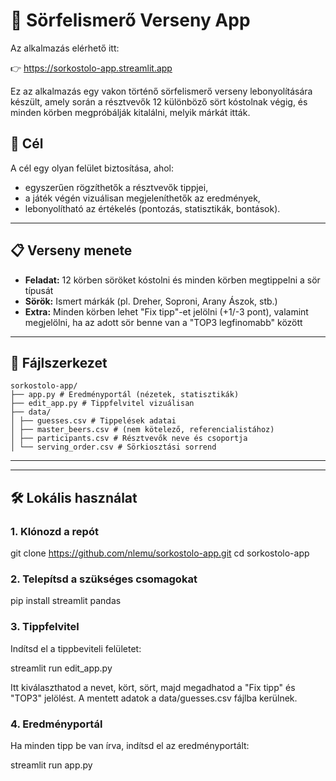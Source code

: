 # 🍺 Sörfelismerő Verseny App

Az alkalmazás elérhető itt:

👉 https://sorkostolo-app.streamlit.app

Ez az alkalmazás egy vakon történő sörfelismerő verseny lebonyolítására készült, amely során a résztvevők 12 különböző sört kóstolnak végig, és minden körben megpróbálják kitalálni, melyik márkát itták.

## 🎯 Cél

A cél egy olyan felület biztosítása, ahol:
- egyszerűen rögzíthetők a résztvevők tippjei,
- a játék végén vizuálisan megjeleníthetők az eredmények,
- lebonyolítható az értékelés (pontozás, statisztikák, bontások).

---

## 📋 Verseny menete

- **Feladat:** 12 körben söröket kóstolni és minden körben megtippelni a sör típusát
- **Sörök:** Ismert márkák (pl. Dreher, Soproni, Arany Ászok, stb.)
- **Extra:** Minden körben lehet "Fix tipp"-et jelölni (+1/-3 pont), valamint megjelölni, ha az adott sör benne van a "TOP3 legfinomabb" között

---

## 📁 Fájlszerkezet

```
sorkostolo-app/
├── app.py # Eredményportál (nézetek, statisztikák)
├── edit_app.py # Tippfelvitel vizuálisan
├── data/
│ ├── guesses.csv # Tippelések adatai
│ ├── master_beers.csv # (nem kötelező, referencialistához)
│ ├── participants.csv # Résztvevők neve és csoportja
│ └── serving_order.csv # Sörkiosztási sorrend
```

---


---

## 🛠 Lokális használat

### 1. Klónozd a repót

git clone https://github.com/nlemu/sorkostolo-app.git
cd sorkostolo-app


### 2. Telepítsd a szükséges csomagokat
pip install streamlit pandas


### 3. Tippfelvitel
Indítsd el a tippbeviteli felületet:

streamlit run edit_app.py

Itt kiválaszthatod a nevet, kört, sört, majd megadhatod a "Fix tipp" és "TOP3" jelölést. A mentett adatok a data/guesses.csv fájlba kerülnek.


### 4. Eredményportál
Ha minden tipp be van írva, indítsd el az eredményportált:

streamlit run app.py
